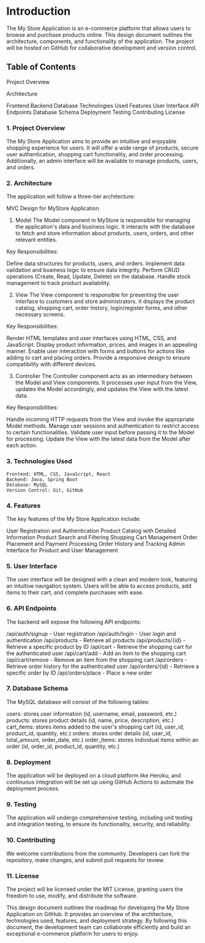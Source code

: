# Introduction

The My Store Application is an e-commerce platform that allows users to browse and purchase products online. This design document outlines the architecture, components, and functionality of the application. The project will be hosted on GitHub for collaborative development and version control.

## Table of Contents

Project Overview

Architecture

Frontend
Backend
Database
Technologies Used
Features
User Interface
API Endpoints
Database Schema
Deployment
Testing
Contributing
License

### 1. Project Overview
The My Store Application aims to provide an intuitive and enjoyable shopping experience for users. It will offer a wide range of products, secure user authentication, shopping cart functionality, and order processing. Additionally, an admin interface will be available to manage products, users, and orders.

### 2. Architecture
The application will follow a three-tier architecture:

MVC Design for MyStore Application
1. Model
The Model component in MyStore is responsible for managing the application's data and business logic. It interacts with the database to fetch and store information about products, users, orders, and other relevant entities.

Key Responsibilities:

Define data structures for products, users, and orders.
Implement data validation and business logic to ensure data integrity.
Perform CRUD operations (Create, Read, Update, Delete) on the database.
Handle stock management to track product availability.

2. View
The View component is responsible for presenting the user interface to customers and store administrators. It displays the product catalog, shopping cart, order history, login/register forms, and other necessary screens.

Key Responsibilities:

Render HTML templates and user interfaces using HTML, CSS, and JavaScript.
Display product information, prices, and images in an appealing manner.
Enable user interaction with forms and buttons for actions like adding to cart and placing orders.
Provide a responsive design to ensure compatibility with different devices.

3. Controller
The Controller component acts as an intermediary between the Model and View components. It processes user input from the View, updates the Model accordingly, and updates the View with the latest data.

Key Responsibilities:

Handle incoming HTTP requests from the View and invoke the appropriate Model methods.
Manage user sessions and authentication to restrict access to certain functionalities.
Validate user input before passing it to the Model for processing.
Update the View with the latest data from the Model after each action.

### 3. Technologies Used
	Frontend: HTML, CSS, JavaScript, React
	Backend: Java, Spring Boot
	Database: MySQL
	Version Control: Git, GitHub

### 4. Features
The key features of the My Store Application include:

User Registration and Authentication
Product Catalog with Detailed Information
Product Search and Filtering
Shopping Cart Management
Order Placement and Payment Processing
Order History and Tracking
Admin Interface for Product and User Management

### 5. User Interface
The user interface will be designed with a clean and modern look, featuring an intuitive navigation system. Users will be able to access products, add items to their cart, and complete purchases with ease.

### 6. API Endpoints
The backend will expose the following API endpoints:

/api/auth/signup - User registration
/api/auth/login - User login and authentication
/api/products - Retrieve all products
/api/products/{id} - Retrieve a specific product by ID
/api/cart - Retrieve the shopping cart for the authenticated user
/api/cart/add - Add an item to the shopping cart
/api/cart/remove - Remove an item from the shopping cart
/api/orders - Retrieve order history for the authenticated user
/api/orders/{id} - Retrieve a specific order by ID
/api/orders/place - Place a new order

### 7. Database Schema
The MySQL database will consist of the following tables:

users: stores user information (id, username, email, password, etc.)
products: stores product details (id, name, price, description, etc.)
cart_items: stores items added to the user's shopping cart (id, user_id, product_id, quantity, etc.)
orders: stores order details (id, user_id, total_amount, order_date, etc.)
order_items: stores individual items within an order (id, order_id, product_id, quantity, etc.)

### 8. Deployment
The application will be deployed on a cloud platform like Heroku, and continuous integration will be set up using GitHub Actions to automate the deployment process.

### 9. Testing
The application will undergo comprehensive testing, including unit testing and integration testing, to ensure its functionality, security, and reliability.

### 10. Contributing
We welcome contributions from the community. Developers can fork the repository, make changes, and submit pull requests for review.

### 11. License
The project will be licensed under the MIT License, granting users the freedom to use, modify, and distribute the software.

This design document outlines the roadmap for developing the My Store Application on GitHub. It provides an overview of the architecture, technologies used, features, and deployment strategy. By following this document, the development team can collaborate efficiently and build an exceptional e-commerce platform for users to enjoy.
